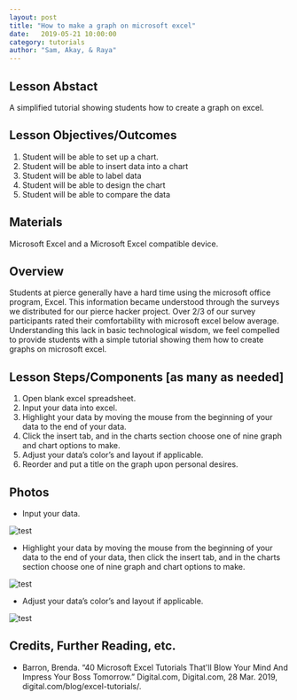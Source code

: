 ```yaml
---
layout: post
title: "How to make a graph on microsoft excel" 
date:   2019-05-21 10:00:00
category: tutorials
author: "Sam, Akay, & Raya" 
---
```


## Lesson Abstact
A simplified tutorial showing students how to create a graph on excel.
## Lesson Objectives/Outcomes
1. Student will be able to set up a chart.
1. Student will be able to insert data into a chart
1. Student will be able to label data
1. Student will be able to design the chart
1. Student will be able to compare the data 


## Materials

Microsoft Excel and a Microsoft Excel compatible device.

## Overview

Students at pierce generally have a hard time using the microsoft office program, Excel. This information became understood through the surveys we distributed for our pierce hacker project. Over 2/3 of our survey participants rated their comfortability with microsoft excel below average. Understanding this lack in basic technological wisdom, we feel compelled to provide students with a simple tutorial showing them how to create graphs on microsoft excel.

## Lesson Steps/Components [as many as needed]
1. Open blank excel spreadsheet.
1. Input your data into excel.
1. Highlight your data by moving the mouse from the beginning of your data to the end of your data.
1. Click the insert tab, and in the charts section choose one of nine graph and chart options to make.
1. Adjust your data’s color’s and layout if applicable.
1. Reorder and put a title on the graph upon personal desires.

## Photos

* Input your data.

![test](images/excel_step1.png)

* Highlight your data by moving the mouse from the beginning of your data to the end of your data, then click the insert tab, and in the charts section choose one of nine graph and chart options to make.

![test](images/excel_step2.png)

* Adjust your data’s color’s and layout if applicable.

![test](images/excel_step3.png)

## Credits, Further Reading, etc.

* Barron, Brenda. “40 Microsoft Excel Tutorials That'll Blow Your Mind And Impress Your Boss Tomorrow.” Digital.com, Digital.com, 28 Mar. 2019, digital.com/blog/excel-tutorials/.










